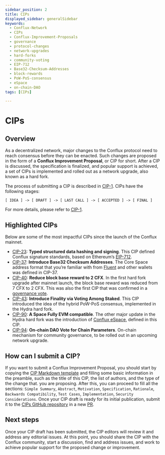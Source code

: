 ```yaml
---
sidebar_position: 2
title: CIPs
displayed_sidebar: generalSidebar
keywords:
  - Conflux-Network
  - CIPs
  - Conflux-Improvement-Proposals
  - governance
  - protocol-changes
  - network-upgrades
  - hard-forks
  - community-voting
  - EIP-712
  - Base32-Checksum-Addresses
  - block-rewards
  - PoW-PoS-consensus
  - eSpace
  - on-chain-DAO
tags: [CIPs]

---
```


# CIPs

## Overview

As a decentralized network, major changes to the Conflux protocol need to reach consensus before they can be enacted. Such changes are proposed in the form of a **Conflux Improvement Proposal**, or CIP for short. After a CIP is discussed, the specification is finalized, and popular support is achieved, a set of CIPs is implemented and rolled out as a network upgrade, also known as a hard fork.

The process of submitting a CIP is described in [CIP-1](https://github.com/Conflux-Chain/CIPs/blob/master/CIPs/cip-1.md). CIPs have the following stages:

```
[ IDEA ] -> [ DRAFT ] -> [ LAST CALL ] -> [ ACCEPTED ] -> [ FINAL ]
```

For more details, please refer to [CIP-1](https://github.com/Conflux-Chain/CIPs/blob/master/CIPs/cip-1.md).

## Highlighted CIPs

Below are some of the most impactful CIPs since the launch of the Conflux mainnet.

- [CIP-23](https://github.com/Conflux-Chain/CIPs/blob/master/CIPs/cip-23.md): **Typed structured data hashing and signing**. This CIP defined Conflux signature standards, based on Ethereum’s [EIP-712](https://eips.ethereum.org/EIPS/eip-712).
- [CIP-37](https://github.com/Conflux-Chain/CIPs/blob/master/CIPs/cip-37.md): **Introduce Base32 Checksum Addresses**. The Core Space address format that you’re familiar with from [Fluent](https://fluentwallet.com/) and other wallets was defined in CIP-37.
- [CIP-40](https://github.com/Conflux-Chain/CIPs/blob/master/CIPs/cip-40.md): **Reduce block base reward to 2 CFX**. In the first hard fork upgrade after mainnet launch, the block base reward was reduced from 7 CFX to 2 CFX. This was also the first CIP that was confirmed in a [governance vote](https://governance.confluxnetwork.org/en/governance/).
- [CIP-43](https://github.com/Conflux-Chain/CIPs/blob/master/CIPs/cip-43.md): **Introduce Finality via Voting Among Staked**. This CIP introduced the idea of the hybrid PoW-PoS consensus, implemented in the Hydra hard fork.
- [CIP-90](https://github.com/Conflux-Chain/CIPs/blob/master/CIPs/cip-90.md): **A Space Fully EVM compatible**. The other major update in the Hydra hard fork was the introduction of [Conflux eSpace](https://medium.com/conflux-network/conflux-espace-a-high-level-overview-cdca29bc422a), defined in this CIP.
- [CIP-94](https://github.com/Conflux-Chain/CIPs/blob/master/CIPs/cip-94.md): **On-chain DAO Vote for Chain Parameters**. On-chain mechanism for community governance, to be rolled out in an upcoming network upgrade.

## How can I submit a CIP?

If you want to submit a Conflux Improvement Proposal, you should start by copying the [CIP Markdown template](https://github.com/Conflux-Chain/CIPs/blob/master/cip-template.md) and filling some basic information in the preamble, such as the title of this CIP, the list of authors, and the type of the change that. you are proposing. After this, you can proceed to fill all the sections: ```Simple Summary```, ```Abstract```, ```Motivation```, ```Specification```, ```Rationale```, ```Backwards Compatibility```, ```Test Cases```, ```Implementation```, ```Security Considerations```. Once your CIP draft is ready for its initial publication, submit it to the [CIPs GitHub repository](https://github.com/Conflux-Chain/CIPs) in a new [PR](https://docs.github.com/en/pull-requests/collaborating-with-pull-requests/proposing-changes-to-your-work-with-pull-requests/creating-a-pull-request).

## Next steps

Once your CIP draft has been submitted, the CIP editors will review it and address any editorial issues. At this point, you should share the CIP with the Conflux community, start a discussion, find and address issues, and work to achieve popular support for the proposed change or improvement.
